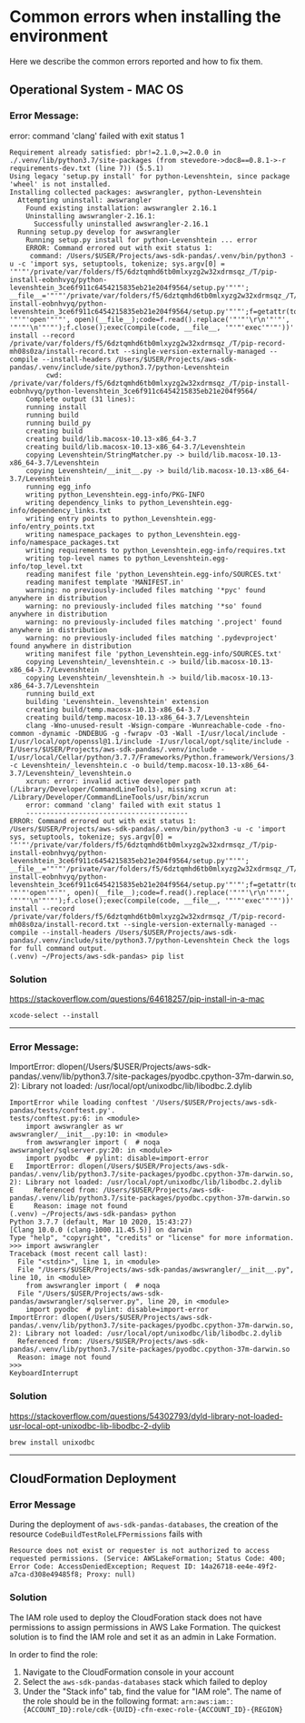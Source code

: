 # Common errors when installing the environment

Here we describe the common errors reported and how to fix them.

## Operational System - MAC OS

### Error Message: 

error: command 'clang' failed with exit status 1

```
Requirement already satisfied: pbr!=2.1.0,>=2.0.0 in ./.venv/lib/python3.7/site-packages (from stevedore->doc8==0.8.1->-r requirements-dev.txt (line 7)) (5.5.1)
Using legacy 'setup.py install' for python-Levenshtein, since package 'wheel' is not installed.
Installing collected packages: awswrangler, python-Levenshtein
  Attempting uninstall: awswrangler
    Found existing installation: awswrangler 2.16.1
    Uninstalling awswrangler-2.16.1:
      Successfully uninstalled awswrangler-2.16.1
  Running setup.py develop for awswrangler
    Running setup.py install for python-Levenshtein ... error
    ERROR: Command errored out with exit status 1:
     command: /Users/$USER/Projects/aws-sdk-pandas/.venv/bin/python3 -u -c 'import sys, setuptools, tokenize; sys.argv[0] = '"'"'/private/var/folders/f5/6dztqmhd6tb0mlxyzg2w32xdrmsqz_/T/pip-install-eobnhvyq/python-levenshtein_3ce6f911c6454215835eb21e204f9564/setup.py'"'"'; __file__='"'"'/private/var/folders/f5/6dztqmhd6tb0mlxyzg2w32xdrmsqz_/T/pip-install-eobnhvyq/python-levenshtein_3ce6f911c6454215835eb21e204f9564/setup.py'"'"';f=getattr(tokenize, '"'"'open'"'"', open)(__file__);code=f.read().replace('"'"'\r\n'"'"', '"'"'\n'"'"');f.close();exec(compile(code, __file__, '"'"'exec'"'"'))' install --record /private/var/folders/f5/6dztqmhd6tb0mlxyzg2w32xdrmsqz_/T/pip-record-mh08s0za/install-record.txt --single-version-externally-managed --compile --install-headers /Users/$USER/Projects/aws-sdk-pandas/.venv/include/site/python3.7/python-Levenshtein
         cwd: /private/var/folders/f5/6dztqmhd6tb0mlxyzg2w32xdrmsqz_/T/pip-install-eobnhvyq/python-levenshtein_3ce6f911c6454215835eb21e204f9564/
    Complete output (31 lines):
    running install
    running build
    running build_py
    creating build
    creating build/lib.macosx-10.13-x86_64-3.7
    creating build/lib.macosx-10.13-x86_64-3.7/Levenshtein
    copying Levenshtein/StringMatcher.py -> build/lib.macosx-10.13-x86_64-3.7/Levenshtein
    copying Levenshtein/__init__.py -> build/lib.macosx-10.13-x86_64-3.7/Levenshtein
    running egg_info
    writing python_Levenshtein.egg-info/PKG-INFO
    writing dependency_links to python_Levenshtein.egg-info/dependency_links.txt
    writing entry points to python_Levenshtein.egg-info/entry_points.txt
    writing namespace_packages to python_Levenshtein.egg-info/namespace_packages.txt
    writing requirements to python_Levenshtein.egg-info/requires.txt
    writing top-level names to python_Levenshtein.egg-info/top_level.txt
    reading manifest file 'python_Levenshtein.egg-info/SOURCES.txt'
    reading manifest template 'MANIFEST.in'
    warning: no previously-included files matching '*pyc' found anywhere in distribution
    warning: no previously-included files matching '*so' found anywhere in distribution
    warning: no previously-included files matching '.project' found anywhere in distribution
    warning: no previously-included files matching '.pydevproject' found anywhere in distribution
    writing manifest file 'python_Levenshtein.egg-info/SOURCES.txt'
    copying Levenshtein/_levenshtein.c -> build/lib.macosx-10.13-x86_64-3.7/Levenshtein
    copying Levenshtein/_levenshtein.h -> build/lib.macosx-10.13-x86_64-3.7/Levenshtein
    running build_ext
    building 'Levenshtein._levenshtein' extension
    creating build/temp.macosx-10.13-x86_64-3.7
    creating build/temp.macosx-10.13-x86_64-3.7/Levenshtein
    clang -Wno-unused-result -Wsign-compare -Wunreachable-code -fno-common -dynamic -DNDEBUG -g -fwrapv -O3 -Wall -I/usr/local/include -I/usr/local/opt/openssl@1.1/include -I/usr/local/opt/sqlite/include -I/Users/$USER/Projects/aws-sdk-pandas/.venv/include -I/usr/local/Cellar/python/3.7.7/Frameworks/Python.framework/Versions/3.7/include/python3.7m -c Levenshtein/_levenshtein.c -o build/temp.macosx-10.13-x86_64-3.7/Levenshtein/_levenshtein.o
    xcrun: error: invalid active developer path (/Library/Developer/CommandLineTools), missing xcrun at: /Library/Developer/CommandLineTools/usr/bin/xcrun
    error: command 'clang' failed with exit status 1
    ----------------------------------------
ERROR: Command errored out with exit status 1: /Users/$USER/Projects/aws-sdk-pandas/.venv/bin/python3 -u -c 'import sys, setuptools, tokenize; sys.argv[0] = '"'"'/private/var/folders/f5/6dztqmhd6tb0mlxyzg2w32xdrmsqz_/T/pip-install-eobnhvyq/python-levenshtein_3ce6f911c6454215835eb21e204f9564/setup.py'"'"'; __file__='"'"'/private/var/folders/f5/6dztqmhd6tb0mlxyzg2w32xdrmsqz_/T/pip-install-eobnhvyq/python-levenshtein_3ce6f911c6454215835eb21e204f9564/setup.py'"'"';f=getattr(tokenize, '"'"'open'"'"', open)(__file__);code=f.read().replace('"'"'\r\n'"'"', '"'"'\n'"'"');f.close();exec(compile(code, __file__, '"'"'exec'"'"'))' install --record /private/var/folders/f5/6dztqmhd6tb0mlxyzg2w32xdrmsqz_/T/pip-record-mh08s0za/install-record.txt --single-version-externally-managed --compile --install-headers /Users/$USER/Projects/aws-sdk-pandas/.venv/include/site/python3.7/python-Levenshtein Check the logs for full command output.
(.venv) ~/Projects/aws-sdk-pandas> pip list
```

### Solution

https://stackoverflow.com/questions/64618257/pip-install-in-a-mac

```
xcode-select --install
```

-----

### Error Message: 

ImportError: dlopen(/Users/$USER/Projects/aws-sdk-pandas/.venv/lib/python3.7/site-packages/pyodbc.cpython-37m-darwin.so, 2): Library not loaded: /usr/local/opt/unixodbc/lib/libodbc.2.dylib


```
ImportError while loading conftest '/Users/$USER/Projects/aws-sdk-pandas/tests/conftest.py'.
tests/conftest.py:6: in <module>
    import awswrangler as wr
awswrangler/__init__.py:10: in <module>
    from awswrangler import (  # noqa
awswrangler/sqlserver.py:20: in <module>
    import pyodbc  # pylint: disable=import-error
E   ImportError: dlopen(/Users/$USER/Projects/aws-sdk-pandas/.venv/lib/python3.7/site-packages/pyodbc.cpython-37m-darwin.so, 2): Library not loaded: /usr/local/opt/unixodbc/lib/libodbc.2.dylib
E     Referenced from: /Users/$USER/Projects/aws-sdk-pandas/.venv/lib/python3.7/site-packages/pyodbc.cpython-37m-darwin.so
E     Reason: image not found
(.venv) ~/Projects/aws-sdk-pandas> python
Python 3.7.7 (default, Mar 10 2020, 15:43:27)
[Clang 10.0.0 (clang-1000.11.45.5)] on darwin
Type "help", "copyright", "credits" or "license" for more information.
>>> import awswrangler
Traceback (most recent call last):
  File "<stdin>", line 1, in <module>
  File "/Users/$USER/Projects/aws-sdk-pandas/awswrangler/__init__.py", line 10, in <module>
    from awswrangler import (  # noqa
  File "/Users/$USER/Projects/aws-sdk-pandas/awswrangler/sqlserver.py", line 20, in <module>
    import pyodbc  # pylint: disable=import-error
ImportError: dlopen(/Users/$USER/Projects/aws-sdk-pandas/.venv/lib/python3.7/site-packages/pyodbc.cpython-37m-darwin.so, 2): Library not loaded: /usr/local/opt/unixodbc/lib/libodbc.2.dylib
  Referenced from: /Users/$USER/Projects/aws-sdk-pandas/.venv/lib/python3.7/site-packages/pyodbc.cpython-37m-darwin.so
  Reason: image not found
>>>
KeyboardInterrupt
```

### Solution

https://stackoverflow.com/questions/54302793/dyld-library-not-loaded-usr-local-opt-unixodbc-lib-libodbc-2-dylib

```
brew install unixodbc
```

-----

## CloudFormation Deployment

### Error Message

During the deployment of `aws-sdk-pandas-databases`, the creation of the resource `CodeBuildTestRoleLFPermissions` fails with

```
Resource does not exist or requester is not authorized to access requested permissions. (Service: AWSLakeFormation; Status Code: 400; Error Code: AccessDeniedException; Request ID: 14a26718-ee4e-49f2-a7ca-d308e49485f8; Proxy: null)
```

### Solution

The IAM role used to deploy the CloudForation stack does not have permissions to assign permissions in AWS Lake Formation. The quickest solution is to find the IAM role and set it as an admin in Lake Formation.

In order to find the role:
1. Navigate to the CloudFormation console in your account
1. Select the `aws-sdk-pandas-databases` stack which failed to deploy
1. Under the "Stack info" tab, find the value for "IAM role". The name of the role should be in the following format: `arn:aws:iam::{ACCOUNT_ID}:role/cdk-{UUID}-cfn-exec-role-{ACCOUNT_ID}-{REGION}`
